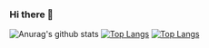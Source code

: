 ### Hi there 👋

<!--
**Last-Vega/Last-Vega** is a ✨ _special_ ✨ repository because its `README.md` (this file) appears on your GitHub profile.

Here are some ideas to get you started:

- 🔭 I’m currently working on ...
- 🌱 I’m currently learning ...
- 👯 I’m looking to collaborate on ...
- 🤔 I’m looking for help with ...
- 💬 Ask me about ...
- 📫 How to reach me: ...
- 😄 Pronouns: ...
- ⚡ Fun fact: ...
-->

![Anurag's github stats](https://github-readme-stats.vercel.app/api?username=Last-Vega&count_private=true&show_icons=true&theme=monokai)
[![Top Langs](https://github-readme-stats.vercel.app/api/top-langs/?username=Last-Vega&count_private=true&show_icons=true&theme=monokai&layout=compact)](https://github.com/anuraghazra/github-readme-stats)
[![Top Langs](https://github-readme-stats.vercel.app/api/top-langs/?username=Last-Vega&hide=jupyter%20notebook&count_private=true&show_icons=true&theme=monokai&layout=compact)](https://github.com/anuraghazra/github-readme-stats)
